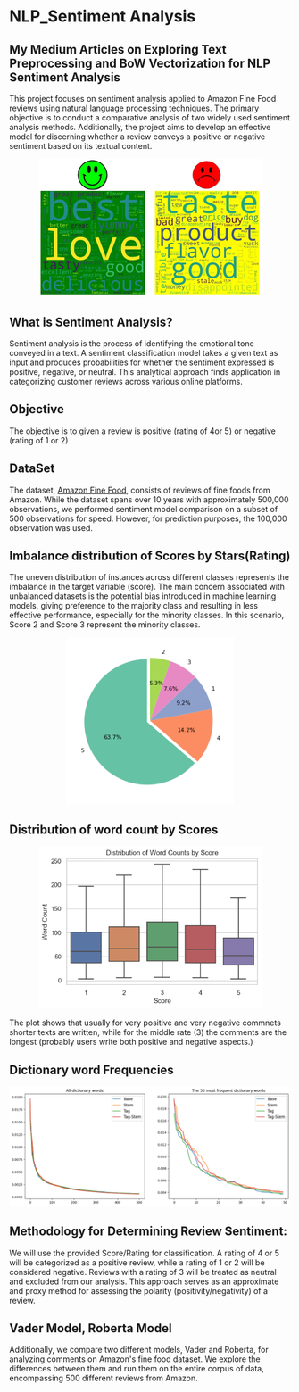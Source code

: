 # NLP_Sentiment Analysis

## My Medium Articles on Exploring Text Preprocessing and BoW Vectorization for NLP Sentiment Analysis

This project focuses on sentiment analysis applied to Amazon Fine Food reviews using natural language processing techniques. The primary objective is to conduct a comparative analysis of two widely used sentiment analysis methods. Additionally, the project aims to develop an effective model for discerning whether a review conveys a positive or negative sentiment based on its textual content.

<p align="center">
    <img width="400" src="/Images/title_image.jpg" alt="Material Bread logo">
</p>

## What is Sentiment Analysis?

Sentiment analysis is the process of identifying the emotional tone conveyed in a text. A sentiment classification model takes a given text as input and produces probabilities for whether the sentiment expressed is positive, negative, or neutral. This analytical approach finds application in categorizing customer reviews across various online platforms.

## Objective

The objective is to given a review is positive (rating of 4or 5) or negative (rating of 1 or 2)


## DataSet

The dataset, [Amazon Fine Food](https://www.kaggle.com/snap/amazon-fine-food-reviews), consists of reviews of fine foods from Amazon. While the dataset spans over 10 years with approximately 500,000 observations, we performed sentiment model comparison on a subset of 500 observations for speed. However, for prediction purposes, the 100,000 observation was used.

## Imbalance distribution of Scores by Stars(Rating)

The uneven distribution of instances across different classes represents the imbalance in the target variable (score). The main concern associated with unbalanced datasets is the potential bias introduced in machine learning models, giving preference to the majority class and resulting in less effective performance, especially for the minority classes. In this scenario, Score 2 and Score 3 represent the minority classes.

<p align="Center">
    <img width="300" src="/Images/Score_Distribution_1.png" alt="Material Bread logo">
</p>  

## Distribution of word count by Scores


<p align="center">
    <img width="400" src="/Images/word_count.png" alt="Material Bread logo">
</p>


The plot shows that usually for very positive and very negative commnets shorter texts are written, while for the middle rate (3) the comments are the longest (probably users write both positive and negative aspects.)

## Dictionary word Frequencies

<p align="center">
    <img width="800" src="/Images/word_fre_dic.png" alt="Material Bread logo">
</p>  

## Methodology for Determining Review Sentiment:

We will use the provided Score/Rating for classification. A rating of 4 or 5 will be categorized as a positive review, while a rating of 1 or 2 will be considered negative. Reviews with a rating of 3 will be treated as neutral and excluded from our analysis. This approach serves as an approximate and proxy method for assessing the polarity (positivity/negativity) of a review.


## Vader Model, Roberta Model
Additionally, we compare two different models, Vader and Roberta, for analyzing comments on Amazon's fine food dataset. We explore the differences between them and run them on the entire corpus of data, encompassing 500 different reviews from Amazon.



